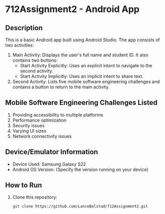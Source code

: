 # 712Assignment2 - Android App

## Description
This is a basic Android app built using Android Studio. The app consists of two activities:
1. Main Activity: Displays the user's full name and student ID. It also contains two buttons:
    - Start Activity Explicitly: Uses an explicit intent to navigate to the second activity.
    - Start Activity Implicitly: Uses an implicit intent to share text.
2. Second Activity: Lists five mobile software engineering challenges and contains a button to return to the main activity.

## Mobile Software Engineering Challenges Listed
1. Providing accessibility to multiple platforms
2. Performance optimization
3. Security issues
4. Varying UI sizes
5. Network connectivity issues

## Device/Emulator Information
- Device Used: Samsung Galaxy S22
- Android OS Version: (Specify the version running on your device)

## How to Run
1. Clone this repository:
   ```bash
   git clone https://github.com/LanceBalstad/712Assignment2.git
